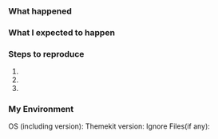 ### What happened

### What I expected to happen

### Steps to reproduce

1.
2.
3.

### My Environment

OS (including version):
Themekit version:
Ignore Files(if any):
